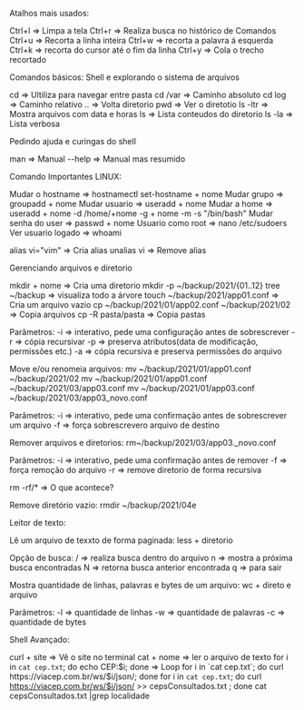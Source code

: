 Atalhos mais usados:

Ctrl+l => Limpa a tela
Ctrl+r => Realiza busca no histórico de Comandos
Ctrl+u => Recorta a linha inteira
Ctrl+w => recorta a palavra á esquerda
Ctrl+k => recorta do cursor até o fim da linha
Ctrl+y => Cola o trecho recortado



Comandos básicos:
Shell e explorando o sistema de arquivos

cd => Ultiliza para navegar entre pasta
cd /var => Caminho absoluto 
cd log => Caminho relativo
.. => Volta diretorio
pwd => Ver o diretotio
ls -ltr => Mostra arquivos com data e horas
ls => Lista conteudos do diretorio
ls -la => Lista verbosa

Pedindo ajuda e curingas do shell

man => Manual
--help => Manual mas resumido


Comando Importantes LINUX:

Mudar o hostname => hostnamectl set-hostname + nome
Mudar grupo => groupadd + nome
Mudar usuario => useradd + nome
Mudar a home => useradd + nome -d /home/+nome -g + nome -m -s "/bin/bash"
Mudar senha do user => passwd + nome
Usuario como root => nano /etc/sudoers
Ver usuario logado => whoami

alias vi="vim" => Cria alias 
unalias vi => Remove alias

Gerenciando arquivos e diretorio

mkdir + nome => Cria uma diretorio
mkdir -p ~/backup/2021/{01..12}
tree ~/backup => visualiza todo a árvore
touch ~/backup/2021/app01.conf => Cria um arquivo vazio
cp ~/backup/2021/01/app02.conf ~/backup/2021/02 => Copia arquivos
cp -R pasta/pasta => Copia pastas


Parâmetros:
-i => interativo, pede uma configuração antes de sobrescrever
-r => cópia recursivar
-p => preserva atributos(data de modificação, permissões etc.)
-a => cópia recursiva e preserva permissões do arquivo

Move e/ou renomeia arquivos:
mv ~/backup/2021/01/app01.conf ~/backup/2021/02
mv ~/backup/2021/01/app01.conf ~/backup/2021/03/app03.conf
mv ~/backup/2021/01/app03.conf ~/backup/2021/03/app03_novo.conf

Parâmetros:
-i => interativo, pede uma confirmação antes de sobrescrever um arquivo 
-f => força sobrescrevero arquivo de destino

Remover arquivos e diretorios:
rm~/backup/2021/03/app03._novo.conf

Parâmetros:
-i => interativo, pede uma confirmação antes de remover
-f => força remoção do arquivo
-r => remove diretorio de forma recursiva

rm -rf/* => O que acontece?

Remove diretório vazio:
rmdir ~/backup/2021/04e


Leitor de texto:

Lê um arquivo de texxto de forma paginada:
less + diretorio 

Opção de busca:
/ => realiza busca dentro do arquivo
n => mostra a próxima busca encontradas 
N => retorna busca anterior encontrada
q => para sair

Mostra quantidade de linhas, palavras e bytes de um arquivo:
wc + direto e arquivo 

Parâmetros:
-l => quantidade de linhas
-w => quantidade de palavras
-c => quantidade de bytes

Shell Avançado:

curl + site => Vê o site no terminal
cat + nome => ler o arquivo de texto
for i in `cat cep.txt`; do echo  CEP:$i; done => Loop
for i in `cat cep.txt`; do curl https://viacep.com.br/ws/$i/json/; done
for i in `cat cep.txt`; do curl https://viacep.com.br/ws/$i/json/ >> cepsConsultados.txt ; done 
cat cepsConsultados.txt |grep localidade

 

